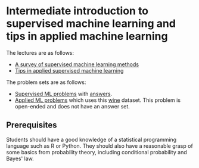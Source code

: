 # Intermediate introduction to supervised machine learning and tips in applied machine learning

The lectures are as follows:

- [A survey of supervised machine learning methods](https://html-preview.github.io/?url=https://github.com/ben18785/introduction_to_supervised_and_applied_ml/blob/main/lectures/intro_to_ml_supervised.html)
- [Tips in applied supervised machine learning](lectures/intro_to_ml_supervised.html)

The problem sets are as follows:

- [Supervised ML problems](problem_sets/s_problems_supervised.html) with [answers](problem_sets/s_problems_supervised_answers.html).
- [Applied ML problems](problem_sets/s_problems_applied.nb.html) which uses this [wine](problem_sets/data/winemag-data_first150k.csv) dataset. This problem is open-ended and does not have an answer set.

## Prerequisites

Students should have a good knowledge of a statistical programming language such as R or Python. They should also have a reasonable grasp of some basics from probability theory, including conditional probability and Bayes' law.
